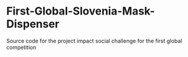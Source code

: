 # First-Global-Slovenia-Mask-Dispenser
Source code for the project impact social challenge for the first global competition
